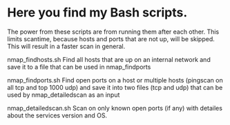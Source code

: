 # Here you find my Bash scripts.

The power from these scripts are from running them after each other. This limits scantime, because hosts and ports that are not up, will be skipped. This will result in a faster scan in general.

nmap_findhosts.sh
Find all hosts that are up on an internal network and save it to a file that can be used in nmap_findports

nmap_findports.sh
Find open ports on a host or multiple hosts (pingscan on all tcp and top 1000 udp) and save it into two files (tcp and udp) that can be used by nmap_detailedscan as an input

nmap_detailedscan.sh
Scan on only known open ports (if any) with detailes about the services version and OS.
